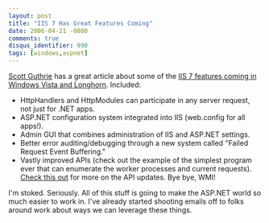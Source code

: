 ```yaml
---
layout: post
title: "IIS 7 Has Great Features Coming"
date: 2006-04-21 -0800
comments: true
disqus_identifier: 990
tags: [windows,aspnet]
---
```

[Scott Guthrie](http://weblogs.asp.net/scottgu/) has a great article
about some of the [IIS 7 features coming in Windows Vista and
Longhorn](http://weblogs.asp.net/scottgu/archive/2006/04/20/443513.aspx).
Included:

- HttpHandlers and HttpModules can participate in any server request,
    not just for .NET apps.
- ASP.NET configuration system integrated into IIS (web.config for all
    apps!).
- Admin GUI that combines administration of IIS and ASP.NET settings.
- Better error auditing/debugging through a new system called "Failed
    Request Event Buffering."
- Vastly improved APIs (check out the example of the simplest program
    ever that can enumerate the worker processes and current requests).
    [Check this
    out](http://blogs.msdn.com/carlosag/archive/2006/04/17/MicrosoftWebAdministration.aspx)
    for more on the API updates. Bye bye, WMI!

 I'm stoked. Seriously. All of this stuff is going to make the ASP.NET
world so much easier to work in. I've already started shooting emails
off to folks around work about ways we can leverage these things.
